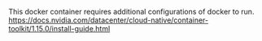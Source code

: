 


This docker container requires additional configurations of docker to run. 
https://docs.nvidia.com/datacenter/cloud-native/container-toolkit/1.15.0/install-guide.html